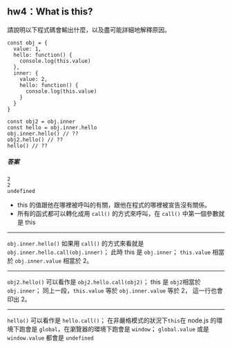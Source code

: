 ## hw4：What is this?

請說明以下程式碼會輸出什麼，以及盡可能詳細地解釋原因。

```
const obj = {
  value: 1,
  hello: function() {
    console.log(this.value)
  },
  inner: {
    value: 2,
    hello: function() {
      console.log(this.value)
    }
  }
}
  
const obj2 = obj.inner
const hello = obj.inner.hello
obj.inner.hello() // ??
obj2.hello() // ??
hello() // ??
```

##### 答案

```
2
2
undefined
```

- this 的值跟他在哪裡被呼叫的有關，跟他在程式的哪裡被宣告沒有關係。
- 所有的函式都可以轉化成用 `call()` 的方式來呼叫，在 `call()` 中第一個參數就是 this
---
`obj.inner.hello()` 如果用 `call()` 的方式來看就是 `obj.inner.hello.call(obj.inner)`；
此時 this 是 `obj.inner`；
`this.value` 相當於 `obj.inner.value` 相當於 2。

---
`obj2.hello()` 可以看作是 `obj2.hello.call(obj2)`；
this 是 `obj2`相當於 `obj.inner`；
同上一段，`this.value` 等於 `obj.inner.value` 等於 2，
這一行也會印出 2。

---
`hello()` 可以看作是 `hello.call()`；
在非嚴格模式的狀況下`this`在 node.js 的環境下跑會是 `global`，在瀏覽器的環境下跑會是 `window`；
`global.value` 或是 `window.value` 都會是 `undefined`

